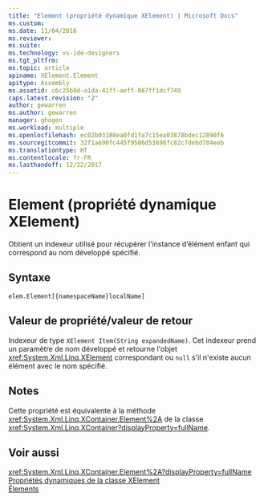 ```yaml
---
title: "Element (propriété dynamique XElement) | Microsoft Docs"
ms.custom: 
ms.date: 11/04/2016
ms.reviewer: 
ms.suite: 
ms.technology: vs-ide-designers
ms.tgt_pltfrm: 
ms.topic: article
apiname: XElement.Element
apitype: Assembly
ms.assetid: c6c25b8d-a1da-41ff-aeff-867ff1dcf749
caps.latest.revision: "2"
author: gewarren
ms.author: gewarren
manager: ghogen
ms.workload: multiple
ms.openlocfilehash: ec02b03188ea0fd1fa7c15ea03878bdec12890f6
ms.sourcegitcommit: 32f1a690fc445f9586d53698fc82c7debd784eeb
ms.translationtype: HT
ms.contentlocale: fr-FR
ms.lasthandoff: 12/22/2017
---
```

# <a name="element-xelement-dynamic-property"></a>Element (propriété dynamique XElement)
Obtient un indexeur utilisé pour récupérer l’instance d’élément enfant qui correspond au nom développé spécifié.  
  
## <a name="syntax"></a>Syntaxe  
  
```  
elem.Element[{namespaceName}localName]  
```  
  
## <a name="property-valuereturn-value"></a>Valeur de propriété/valeur de retour  
 Indexeur de type `XElement Item(String expandedName)`. Cet indexeur prend un paramètre de nom développé et retourne l'objet <xref:System.Xml.Linq.XElement> correspondant ou `null` s'il n'existe aucun élément avec le nom spécifié.  
  
## <a name="remarks"></a>Notes  
 Cette propriété est équivalente à la méthode <xref:System.Xml.Linq.XContainer.Element%2A> de la classe <xref:System.Xml.Linq.XContainer?displayProperty=fullName>.  
  
## <a name="see-also"></a>Voir aussi  
 <xref:System.Xml.Linq.XContainer.Element%2A?displayProperty=fullName>   
 [Propriétés dynamiques de la classe XElement](../designers/xelement-class-dynamic-properties.md)   
 [Élements](../designers/elements-xelement-dynamic-property.md)